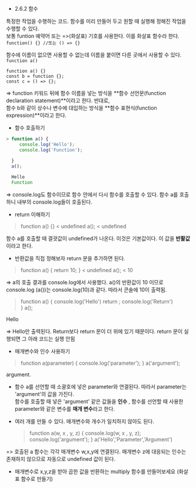 * 2.6.2 함수  

특정한 작업을 수행하는 코드. 함수를 미리 만들어 두고 원할 때 실행해 정해진 작업을 수행할 수 있다.  
보통 funtion 예약어 또는 =>(화살표) 기호를 사용한다. 이를 화살표 함수라 한다.  
`function() {} //또는 () => {}`

함수에 이름이 없으면 사용할 수 없는데 이름을 붙이면 다른 곳에서 사용할 수 있다.  
`function a()` 

```function
function a() {}
const b = function {};
const c = () => {};
``` 

=> function 키워드 뒤에 함수 이름을 넣는 방식을 **함수 선언문(function declaration statement)**이라고 한다. 반대로,  
   함수 b와 같이 상수나 변수에 대입하는 방식을 **함수 표현식(function expression)**이라고 한다.  

* 함수 호출하기
```javascript
> function a() {
     console.log('Hello');
     console.log('Function');

  }
  a();
  
  Hello
  Function
```

=> console.log도 함수이므로 함수 안에서 다시 함수를 호출할 수 있다. 함수 a를 호출하니 내부의 console.log들이 호출된다.  

* return 이해하기  

> function a() {}
< undefined
> a();
< undefined

함수 a를 호출할 때 결괏값이 undefined가 나온다. 이것은 기본값이다. 이 값을 **반활값** 이라고 한다.  

* 반환값을 직접 정해보자 return 문을 추가하면 된다.
> function a() {
    return 10;
  }
< undefined
> a();
< 10 

=> a의 호출 결과를 console.log에서 사용했다. a()의 반환값이 10 이므로 console.log (a())는 console.log(10)과 같다. 따라서 콘솔에 10이 출력됨.  

> function a() {
    console.log('Hello')
    return ;
    console.log('Return')   
  }
  a(); 
  
  Hello
  
  => Hello만 출력된다. Return보다 return 문이 더 위에 있기 때문이다.  return 문이 실행되면 그 아래 코드는 실행 안됨  

* 매개변수와 인수 사용하기  
  
> function a(parameter) {
    console.log('parameter');
  }
   a('argument');

argument.  

* 함수 a를 선언할 때 소괄호에 넣은 parameter와 연결된다.  따라서 parameter는 'argument'의 값을 가진다.  
  함수를 호출할 때 넣은 'argument' 같은 값들을 **인수** , 함수를 선언할 때 사용한 parameter와 같은 변수를 **매개 변수**라고 한다.  

* 여러 개를 만들 수 있다.  매개변수와 개수가 일치하지 않아도 된다.  
  > function a(w, x , y, z) {
       console.log(w, x , y, z);
       console.log('argument');
     }
     a('Hello','Parameter','Argument')

=> 호출된 a 함수는 각각 매개변수 w,x,y에 연결된다. 매개변수 z에 대응되는 인수는 존재하지 않으므로 자동으로 undefined 값이 된다.  


* 매개변수로 x,y,z을 받아 곱한 값을 반환하는 multiply 함수를 만들어보세요 (화살표 함수로 만들기)
